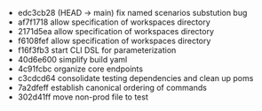- edc3cb28 (HEAD -> main) fix named scenarios substution bug
- af7f1718 allow specification of workspaces directory
- 2171d5ea allow specification of workspaces directory
- f6108fef allow specification of workspaces directory
- f16f3fb3 start CLI DSL for parameterization
- 40d6e600 simplify build yaml
- 4c91fcbc organize core endpoints
- c3cdcd64 consolidate testing dependencies and clean up poms
- 7a2dfeff establish canonical ordering of commands
- 302d41ff move non-prod file to test
